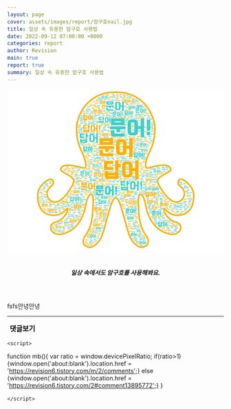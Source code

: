 ```yaml
---
layout: page
cover: assets/images/report/암구호nail.jpg
title: 일상 속 유용한 암구호 사용법
date: 2022-09-12 07:00:00 +0000
categories: report
author: Revision
main: true
report: true
summary: 일상 속 유용한 암구호 사용법
---
```


<html>
<head>
 <style> .pic:hover {
   color: forestgreen;} </style>
<center>
<img src="/assets/images/report/암구호nail.jpg"> 
<br><br>
<h5> 일상 속에서도 암구호를 사용해봐요. </h5> </center>

</head>

<body>

<br><br>
fsfs안녕안녕





<hr/>
 <input type="button" style="background-color:transparent; border:none; cursor:pointer;
 font-size:16px; font-weight:bold; font-family:NanumSquareRoundB; " class="pic"
  value="댓글보기" onclick="mb();" >
<br>
    <script src="https://utteranc.es/client.js"
            repo="Revisionsix/reply"
            issue-term="pathname"
            theme="github-dark"
            crossorigin="anonymous"
            async>
    </script>

    <script>
 function mb(){ 
var ratio = window.devicePixelRatio;
if(ratio>1){window.open('about:blank').location.href =
'https://revision6.tistory.com/m/2/comments';}
else {window.open('about:blank').location.href =
'https://revision6.tistory.com/2#comment13895772';} }

    </script>




</body>
</html>